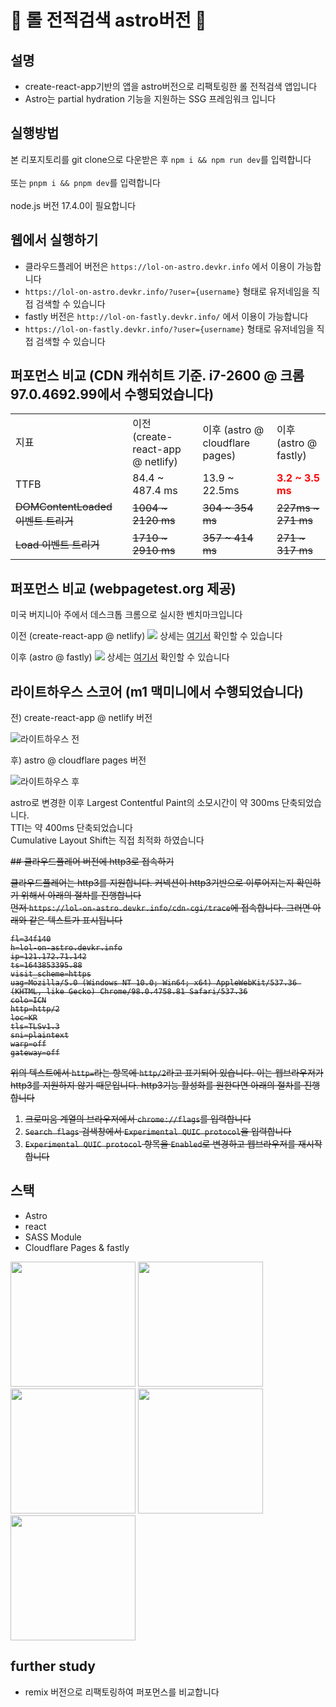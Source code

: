 # 📌 롤 전적검색 astro버전 📌

## 설명
- create-react-app기반의 앱을 astro버전으로 리팩토링한 롤 전적검색 앱입니다
- Astro는 partial hydration 기능을 지원하는 SSG 프레임워크 입니다

## 실행방법 
본 리포지토리를 git clone으로 다운받은 후 `npm i && npm run dev`를 입력합니다\
\
또는 `pnpm i && pnpm dev`를 입력합니다\
\
node.js 버전 17.4.0이 필요합니다

## 웹에서 실행하기
- 클라우드플레어 버전은 `https://lol-on-astro.devkr.info` 에서 이용이 가능합니다
- `https://lol-on-astro.devkr.info/?user={username}` 형태로 유저네임을 직접 검색할 수 있습니다
- fastly 버전은 `http://lol-on-fastly.devkr.info/` 에서 이용이 가능합니다
- `https://lol-on-fastly.devkr.info/?user={username}` 형태로 유저네임을 직접 검색할 수 있습니다


## 퍼포먼스 비교 (CDN 캐쉬히트 기준. i7-2600 @ 크롬 97.0.4692.99에서 수행되었습니다)

<table>
    <tr>
        <td>지표</td>
        <td>이전 (create-react-app @ netlify)</td>
        <td>이후 (astro @ cloudflare pages)</td>
        <td>이후 (astro @ fastly)</td>
    </tr>
    <tr>
        <td>TTFB</td>
        <td>84.4 ~ 487.4 ms</td>
        <td>13.9 ~ 22.5ms</td>
        <td><b style="color:red"> 3.2 ~ 3.5 ms</b></td>
    </tr>
    <tr>
        <td><del>DOMContentLoaded 이벤트 트리거</del></td>
        <td><del>1004 ~ 2120 ms</del></td>
        <td><del>304 ~ 354 ms</del></td>
        <td><del>227ms ~ 271 ms</del></td>
    </tr>    
    <tr>
        <td><del>Load 이벤트 트리거</del></td>
        <td><del>1710 ~ 2910 ms</del></td>
        <td><del>357 ~ 414 ms</del></td>
        <td><del>271 ~ 317 ms</del></td>
    </tr>        
</table>

## 퍼포먼스 비교 (webpagetest.org 제공)
미국 버지니아 주에서 데스크톱 크롬으로 실시한 벤치마크입니다

이전 (create-react-app @ netlify)
![](./githubFile/bench_cra.png)
상세는 [여기서](https://www.webpagetest.org/result/220203_BiDcJS_ff9882f16abeeaa1bbf559c3643e3e73/) 확인할 수 있습니다

이후 (astro @ fastly)
![](./githubFile/bench_fastly.png)
상세는 [여기서](https://www.webpagetest.org/result/220203_BiDcKZ_a8ace8a73f75b9d23c0ae63cf51c2285/) 확인할 수 있습니다


## 라이트하우스 스코어  (m1 맥미니에서 수행되었습니다)

전) create-react-app @ netlify 버전

![라이트하우스 전](./githubFile/lighthouse_before.png)



후) astro @ cloudflare pages 버전

![라이트하우스 후](./githubFile/lighthouse_after.png)

astro로 변경한 이후 Largest Contentful Paint의 소모시간이 약 300ms 단축되었습니다.\
TTI는 약 400ms 단축되었습니다\
Cumulative Layout Shift는 직접 최적화 하였습니다

<del>
## 클라우드플레어 버전에 http3로 접속하기

클라우드플레어는 http3를 지원합니다. 커넥션이 http3기반으로 이루어지는지 확인하기 위해서 아래의 절차를 진행합니다\
먼저 `https://lol-on-astro.devkr.info/cdn-cgi/trace`에 접속합니다. 그러면 아래와 같은 텍스트가 표시됩니다
```
fl=34f140
h=lol-on-astro.devkr.info
ip=121.172.71.142
ts=1643853395.88
visit_scheme=https
uag=Mozilla/5.0 (Windows NT 10.0; Win64; x64) AppleWebKit/537.36 (KHTML, like Gecko) Chrome/98.0.4758.81 Safari/537.36
colo=ICN
http=http/2
loc=KR
tls=TLSv1.3
sni=plaintext
warp=off
gateway=off
```
위의 텍스트에서 `http=`라는 항목에 `http/2`라고 표기되어 있습니다. 이는 웹브라우저가 http3를 지원하지 않기 때문입니다. http3기능 활성화를 원한다면 아래의 절차를 진행합니다
1. 크로미움 계열의 브라우저에서 `chrome://flags`를 입력합니다
1. `Search flags` 검색창에서 `Experimental QUIC protocol`을 입력합니다
1. `Experimental QUIC protocol` 항목을 `Enabled`로 변경하고 웹브라우저를 재시작합니다
</del>

## 스택

- Astro
- react
- SASS Module
- Cloudflare Pages & fastly
 
<img src="./githubFile/astro_logo_big.png" height="200px" />
<img src="./githubFile/react_logo.jpeg" height="200px" />
<br/>
<img src="./githubFile/sass_logo.svg" height="200px" />
<img src="./githubFile/cf_pages_logo.png" height="200px" />
<img src="./githubFile/fastly-logo.png" height="200px" />


## further study
- remix 버전으로 리팩토링하여 퍼포먼스를 비교합니다